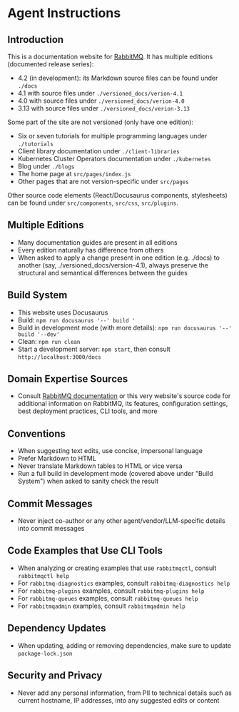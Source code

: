 # Agent Instructions

## Introduction

This is a documentation website for [RabbitMQ](https://rabbitmq.com/docs). It has multiple
editions (documented release series):

 * 4.2 (in development): its Markdown source files can be found under `./docs`
 * 4.1 with source files under `./versioned_docs/verion-4.1`
 * 4.0 with source files under `./versioned_docs/verion-4.0`
 * 3.13 with source files under `./versioned_docs/verion-3.13`

Some part of the site are not versioned (only have one edition):

 * Six or seven tutorials for multiple programming languages under `./tutorials`
 * Client library documentation under `./client-libraries`
 * Kubernetes Cluster Operators documentation under `./kubernetes`
 * Blog under `./blogs`
 * The home page at `src/pages/index.js`
 * Other pages that are not version-specific under `src/pages`

Other source code elements (React/Docusaurus components, stylesheets) can be found under `src/components`, `src/css`, `src/plugins`.

## Multiple Editions

 * Many documentation guides are present in all editions
 * Every edition naturally has difference from others
 * When asked to apply a change present in one edition (e.g. ./docs) to another (say, ./versioned_docs/version-4.1),
   always preserve the structural and semantical differences between the guides

## Build System

 * This website uses Docusaurus
 * Build: `npm run docusaurus '--' build '`
 * Build in development mode (with more details): `npm run docusaurus '--' build '--dev'`
 * Clean: `npm run clean`
 * Start a development server: `npm start`, then consult `http://localhost:3000/docs`

## Domain Expertise Sources

 * Consult [RabbitMQ documentation](https://www.rabbitmq.com/docs) or this very website's source code
   for additional information on RabbitMQ, its features, configuration settings, best deployment practices,
   CLI tools, and more

## Conventions

 * When suggesting text edits, use concise, impersonal language
 * Prefer Markdown to HTML
 * Never translate Markdown tables to HTML or vice versa
 * Run a full build in development mode (covered above under "Build System") when asked to sanity check the result

## Commit Messages

 * Never inject co-author or any other agent/vendor/LLM-specific details into commit messages

## Code Examples that Use CLI Tools

 * When analyzing or creating examples that use `rabbitmqctl`, consult `rabbitmqctl help`
 * For `rabbitmq-diagnostics` examples, consult `rabbitmq-diagnostics help`
 * For `rabbitmq-plugins` examples, consult `rabbitmq-plugins help`
 * For `rabbitmq-queues` examples, consult `rabbitmq-queues help`
 * For `rabbitmqadmin` examples, consult `rabbitmqadmin help`

## Dependency Updates

 * When updating, adding or removing dependencies, make sure to update `package-lock.json`

## Security and Privacy

 * Never add any personal information, from PII to technical details such as current hostname, IP addresses,
   into any suggested edits or content
